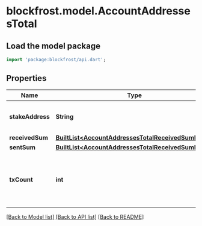 # blockfrost.model.AccountAddressesTotal

## Load the model package
```dart
import 'package:blockfrost/api.dart';
```

## Properties
Name | Type | Description | Notes
------------ | ------------- | ------------- | -------------
**stakeAddress** | **String** | Bech32 encoded stake address | 
**receivedSum** | [**BuiltList&lt;AccountAddressesTotalReceivedSumInner&gt;**](AccountAddressesTotalReceivedSumInner.md) |  | 
**sentSum** | [**BuiltList&lt;AccountAddressesTotalReceivedSumInner&gt;**](AccountAddressesTotalReceivedSumInner.md) |  | 
**txCount** | **int** | Count of all transactions for all addresses associated with the account | 

[[Back to Model list]](../README.md#documentation-for-models) [[Back to API list]](../README.md#documentation-for-api-endpoints) [[Back to README]](../README.md)


